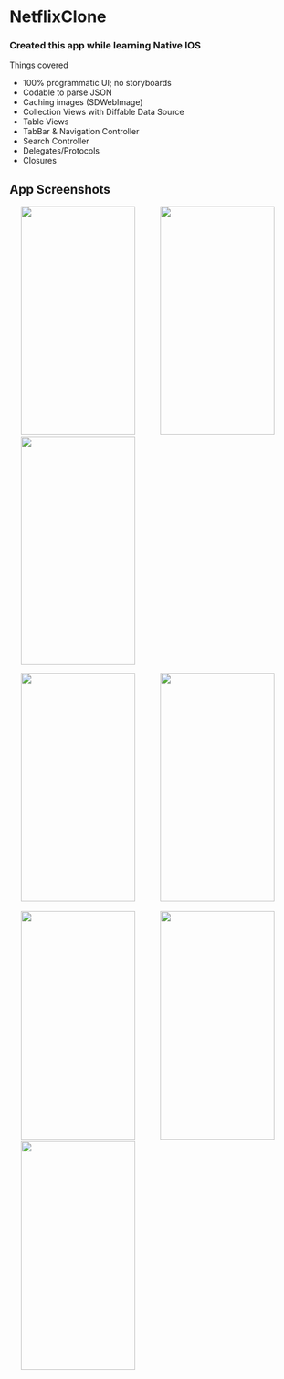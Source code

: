 # NetflixClone

### Created this app while learning Native IOS

Things covered
- 100% programmatic UI; no storyboards
- Codable to parse JSON
- Caching images (SDWebImage)
- Collection Views with Diffable Data Source
- Table Views
- TabBar & Navigation Controller
- Search Controller
- Delegates/Protocols
- Closures

## App Screenshots
<p float="left">
<img src="https://user-images.githubusercontent.com/43235948/210162340-7e43146b-8ba4-4fca-8ef5-8d7d906bc753.png" width="200" height="400" hspace="20">
<img src="https://user-images.githubusercontent.com/43235948/210162375-ceb9009a-22cd-4202-b40c-c3f3715c1e16.png" width="200" height="400" hspace="20">
<img src="https://user-images.githubusercontent.com/43235948/210162377-d3bdc604-8b53-4409-8cd1-f293bc4fb390.png" width="200" height="400" hspace="20">
</p>

<p float="left">
<img src="https://user-images.githubusercontent.com/43235948/210162565-b46bff22-cc3b-4011-9fdb-bc460083f78e.png" width="200" height="400" hspace="20">
<img src="https://user-images.githubusercontent.com/43235948/210162574-334d0d1f-a06a-4a69-bee6-71f296aa0c5a.png" width="200" height="400" hspace="20">
</p>

<p float="left">
<img src="https://user-images.githubusercontent.com/43235948/210162600-729c2edc-1b22-491c-a26a-dff84861c1ca.png" width="200" height="400" hspace="20">
<img src="https://user-images.githubusercontent.com/43235948/210162603-4e84c59b-9cb0-49b7-ad7e-0b394677493d.png" width="200" height="400" hspace="20">
<img src="https://user-images.githubusercontent.com/43235948/210162624-6d49346d-bfc8-4d69-b242-0b1d8e081b38.png" width="200" height="400" hspace="20">

